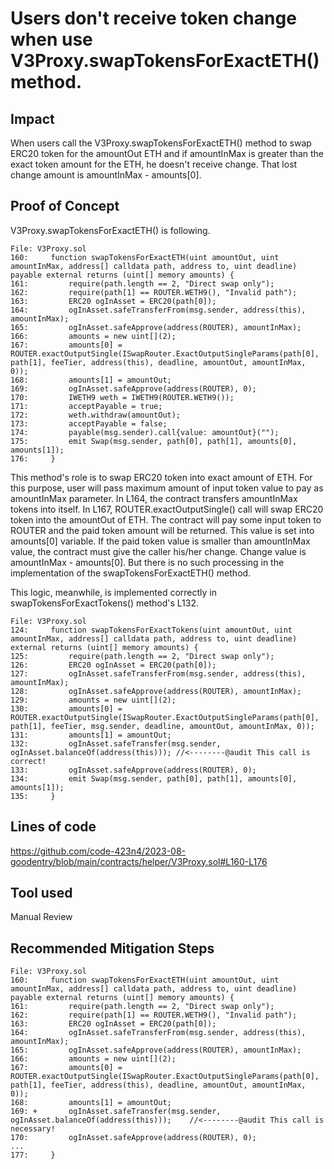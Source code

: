 # Users don't receive token change when use V3Proxy.swapTokensForExactETH() method.
## Impact
When users call the V3Proxy.swapTokensForExactETH() method to swap ERC20 token for the amountOut ETH and if amountInMax is greater than the exact token amount for the ETH, he doesn't receive change.
That lost change amount is amountInMax - amounts[0].

## Proof of Concept
V3Proxy.swapTokensForExactETH() is following.
```solidity
File: V3Proxy.sol
160:     function swapTokensForExactETH(uint amountOut, uint amountInMax, address[] calldata path, address to, uint deadline) payable external returns (uint[] memory amounts) {
161:         require(path.length == 2, "Direct swap only");
162:         require(path[1] == ROUTER.WETH9(), "Invalid path");
163:         ERC20 ogInAsset = ERC20(path[0]);
164:         ogInAsset.safeTransferFrom(msg.sender, address(this), amountInMax);
165:         ogInAsset.safeApprove(address(ROUTER), amountInMax);
166:         amounts = new uint[](2);
167:         amounts[0] = ROUTER.exactOutputSingle(ISwapRouter.ExactOutputSingleParams(path[0], path[1], feeTier, address(this), deadline, amountOut, amountInMax, 0));         
168:         amounts[1] = amountOut; 
169:         ogInAsset.safeApprove(address(ROUTER), 0);
170:         IWETH9 weth = IWETH9(ROUTER.WETH9());
171:         acceptPayable = true;
172:         weth.withdraw(amountOut);
173:         acceptPayable = false;
174:         payable(msg.sender).call{value: amountOut}("");
175:         emit Swap(msg.sender, path[0], path[1], amounts[0], amounts[1]); 
176:     }
```
This method's role is to swap ERC20 token into exact amount of ETH.
For this purpose, user will pass maximum amount of input token value to pay as amountInMax parameter.
In L164, the contract transfers amountInMax tokens into itself.
In L167, ROUTER.exactOutputSingle() call will swap ERC20 token into the amountOut of ETH. The contract will pay some input token to ROUTER and the paid token amount will be returned.
This value is set into amounts[0] variable.
If the paid token value is smaller than amountInMax value, the contract must give the caller his/her change.
Change value is amountInMax - amounts[0].
But there is no such processing in the implementation of the swapTokensForExactETH() method.

This logic, meanwhile, is implemented correctly in swapTokensForExactTokens() method's L132.
```solidity
File: V3Proxy.sol
124:     function swapTokensForExactTokens(uint amountOut, uint amountInMax, address[] calldata path, address to, uint deadline) external returns (uint[] memory amounts) {
125:         require(path.length == 2, "Direct swap only");
126:         ERC20 ogInAsset = ERC20(path[0]);
127:         ogInAsset.safeTransferFrom(msg.sender, address(this), amountInMax);
128:         ogInAsset.safeApprove(address(ROUTER), amountInMax);
129:         amounts = new uint[](2);
130:         amounts[0] = ROUTER.exactOutputSingle(ISwapRouter.ExactOutputSingleParams(path[0], path[1], feeTier, msg.sender, deadline, amountOut, amountInMax, 0));         
131:         amounts[1] = amountOut; 
132:         ogInAsset.safeTransfer(msg.sender, ogInAsset.balanceOf(address(this))); //<--------@audit This call is correct!
133:         ogInAsset.safeApprove(address(ROUTER), 0);
134:         emit Swap(msg.sender, path[0], path[1], amounts[0], amounts[1]); 
135:     }
```
## Lines of code
https://github.com/code-423n4/2023-08-goodentry/blob/main/contracts/helper/V3Proxy.sol#L160-L176

## Tool used
Manual Review

## Recommended Mitigation Steps
```solidity
File: V3Proxy.sol
160:     function swapTokensForExactETH(uint amountOut, uint amountInMax, address[] calldata path, address to, uint deadline) payable external returns (uint[] memory amounts) {
161:         require(path.length == 2, "Direct swap only");
162:         require(path[1] == ROUTER.WETH9(), "Invalid path");
163:         ERC20 ogInAsset = ERC20(path[0]);
164:         ogInAsset.safeTransferFrom(msg.sender, address(this), amountInMax);
165:         ogInAsset.safeApprove(address(ROUTER), amountInMax);
166:         amounts = new uint[](2);
167:         amounts[0] = ROUTER.exactOutputSingle(ISwapRouter.ExactOutputSingleParams(path[0], path[1], feeTier, address(this), deadline, amountOut, amountInMax, 0));         
168:         amounts[1] = amountOut; 
169: + 	     ogInAsset.safeTransfer(msg.sender, ogInAsset.balanceOf(address(this)));	//<--------@audit This call is necessary!
170:         ogInAsset.safeApprove(address(ROUTER), 0);
...
177:     }
```